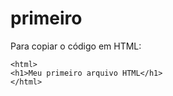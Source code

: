 # primeiro

Para copiar o código em HTML:
 ```
<html>
<h1>Meu primeiro arquivo HTML</h1>
</html>
```

